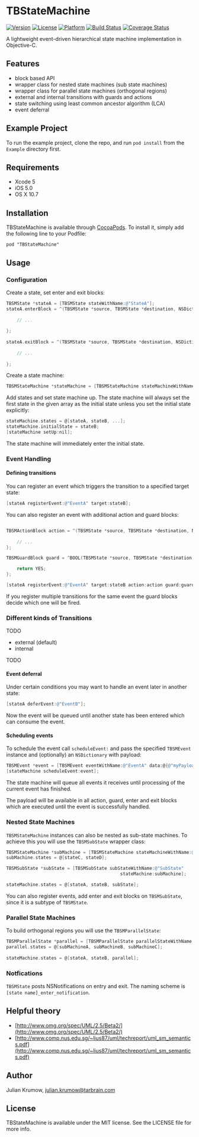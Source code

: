 # TBStateMachine

[![Version](https://img.shields.io/cocoapods/v/TBStateMachine.svg?style=flat)](http://cocoadocs.org/docsets/TBStateMachine)
[![License](https://img.shields.io/cocoapods/l/TBStateMachine.svg?style=flat)](http://cocoadocs.org/docsets/TBStateMachine)
[![Platform](https://img.shields.io/cocoapods/p/TBStateMachine.svg?style=flat)](http://cocoadocs.org/docsets/TBStateMachine)
[![Build Status](https://img.shields.io/travis/tarbrain/TBStateMachine/master.svg?style=flat)](https://travis-ci.org/tarbrain/TBStateMachine)
[![Coverage Status](https://img.shields.io/coveralls/tarbrain/TBStateMachine/master.svg?style=flat)](https://coveralls.io/r/tarbrain/TBStateMachine)


A lightweight event-driven hierarchical state machine implementation in Objective-C.

## Features

* block based API
* wrapper class for nested state machines (sub state machines)
* wrapper class for parallel state machines (orthogonal regions)
* external and internal transitions with guards and actions
* state switching using least common ancestor algorithm (LCA)
* event deferral

## Example Project

To run the example project, clone the repo, and run `pod install` from the `Example` directory first.

## Requirements

* Xcode 5
* iOS 5.0
* OS X 10.7

## Installation

TBStateMachine is available through [CocoaPods](http://cocoapods.org). To install
it, simply add the following line to your Podfile:

    pod "TBStateMachine"

## Usage

### Configuration

Create a state, set enter and exit blocks:

```objective-c
TBSMState *stateA = [TBSMState stateWithName:@"StateA"];
stateA.enterBlock = ^(TBSMState *source, TBSMState *destination, NSDictionary *data) {
        
    // ...
       
};
    
stateA.exitBlock = ^(TBSMState *source, TBSMState *destination, NSDictionary *data) {
        
    // ...
       
};
```

Create a state machine:

```objective-c
TBSMStateMachine *stateMachine = [TBSMStateMachine stateMachineWithName:@"Main"];
```

Add states and set state machine up. The state machine will always set the first state in the given array as the initial state unless you set the initial state explicitly:

```objective-c
stateMachine.states = @[stateA, stateB, ...];
stateMachine.initialState = stateB;
[stateMachine setUp:nil];
```

The state machine will immediately enter the initial state.

### Event Handling

#### Defining transitions

You can register an event which triggers the transition to a specified target state:

```objective-c
[stateA registerEvent:@"EventA" target:stateB];
```

You can also register an event with additional action and guard blocks:

```objective-c

TBSMActionBlock action = ^(TBSMState *source, TBSMState *destination, NSDictionary *data) {
                
    // ...
};

TBSMGuardBlock guard = ^BOOL(TBSMState *source, TBSMState *destination, NSDictionary *data) {

    return YES;
};

[stateA registerEvent:@"EventA" target:stateB action:action guard:guard];
```

If you register multiple transitions for the same event the guard blocks decide which one will be fired.

### Different kinds of Transitions

TODO

- external (default)
- internal

TODO

#### Event deferral

Under certain conditions you may want to handle an event later in another state:

```objective-c
[stateA deferEvent:@"EventB"];
```
Now the event will be queued until another state has been entered which can consume the event.

#### Scheduling events

To schedule the event call `scheduleEvent:` and pass the specified `TBSMEvent` instance and (optionally) an `NSDictionary` with payload:

```objective-c
TBSMEvent *event = [TBSMEvent eventWithName:@"EventA" data:@{@"myPayload":aPayloadObject}];
[stateMachine scheduleEvent:event];
```

The state machine will queue all events it receives until processing of the current event has finished.

The payload will be available in all action, guard, enter and exit blocks which are executed until the event is successfully handled.

### Nested State Machines

`TBSMStateMachine` instances can also be nested as sub-state machines. To achieve this you will use the `TBSMSubState` wrapper class:

```objective-c
TBSMStateMachine *subMachine = [TBSMStateMachine stateMachineWithName:@"Sub"];
subMachine.states = @[stateC, stateD];

TBSMSubState *subState = [TBSMSubState subStateWithName:@"SubState" 
                                           stateMachine:subMachine];

stateMachine.states = @[stateA, stateB, subState];
```

You can also register events, add enter and exit blocks on `TBSMSubState`, since it is a subtype of `TBSMState`.

### Parallel State Machines

To build orthogonal regions you will use the `TBSMParallelState`:

```objective-c
TBSMParallelState *parallel = [TBSMParallelState parallelStateWithName:@"P"];
parallel.states = @[subMachineA, subMachineB, subMachineC];
    
stateMachine.states = @[stateA, stateB, parallel];
```

### Notfications

`TBSMState` posts NSNotifications on entry and exit. The naming scheme is `[state name]_enter_notification`.

## Helpful theory

* [http://www.omg.org/spec/UML/2.5/Beta2/](http://www.omg.org/spec/UML/2.5/Beta2/)
* [http://www.comp.nus.edu.sg/~lius87/uml/techreport/uml_sm_semantics.pdf](http://www.comp.nus.edu.sg/~lius87/uml/techreport/uml_sm_semantics.pdf)


## Author

Julian Krumow, julian.krumow@tarbrain.com

## License

TBStateMachine is available under the MIT license. See the LICENSE file for more info.
